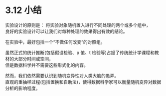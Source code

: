 # 3.12 小结

实验设计的原则是：
将实验对象随机置入进行不同处理的两个或多个组中，  
良好的实验设计可以让我们对每种处理的效果得出有效的结论。  

在实验中，最好包括一个“不做任何改变”的对照组。  

虽然正式的统计推断(包括假设检验、p 值、t 检验等)占据了传统统计学课程和教材的大部分时间或空间，  
但是数据科学并不需要这些形式化的内容。  

然而，我们依然需要认识到随机变异性对人类大脑的愚弄。  
直观的重抽样过程(包括置换和自助法)，使得数据科学家可以衡量随机变异对数据分析的影响程度。  

